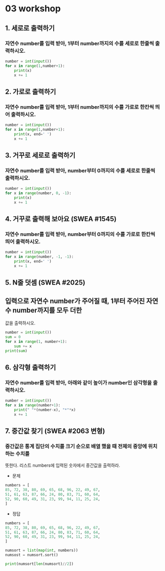 # 03 workshop

## 1. 세로로 출력하기

### 자연수 number를 입력 받아, 1부터 number까지의 수를 세로로 한줄씩 출력하시오.

```python
number = int(input())
for x in range(1,number+1):
    print(x)
    x += 1
```

## 2. 가로로 출력하기

### 자연수 number를 입력 받아, 1부터 number까지의 수를 가로로 한칸씩 띄어 출력하시오.

```python
number = int(input())
for x in range(1,number+1):
    print(x, end=' ')
    x += 1
```

## 3. 거꾸로 세로로 출력하기

### 자연수 number를 입력 받아, number부터 0까지의 수를 세로로 한줄씩 출력하시오.

```python
number = int(input())
for x in range(number, 0, -1):
    print(x)
    x += 1
```

## 4. 거꾸로 출력해 보아요 (SWEA #1545)

### 자연수 number를 입력 받아, number부터 0까지의 수를 가로로 한칸씩 띄어 출력하시오.

```python
number = int(input())
for x in range(number, -1, -1):
    print(x, end=' ')
    x += 1
```

## 5. N줄 덧셈 (SWEA #2025)

## 입력으로 자연수 number가 주어질 때, 1부터 주어진 자연수 number까지를 모두 더한
값을 출력하시오.

```python
number = int(input())
sum = 0
for x in range(1, number+1):
    sum += x
print(sum)
```

## 6. 삼각형 출력하기

### 자연수 number를 입력 받아, 아래와 같이 높이가 number인 삼각형을 출력하시오.

```python
number = int(input())
for x in range(number+1):
    print(" "*(number-x), "*"*x)
    x += 1
```

## 7. 중간값 찾기 (SWEA #2063 변형)

### 중간값은 통계 집단의 수치를 크기 순으로 배열 했을 때 전체의 중앙에 위치하는 수치를
뜻한다. 리스트 numbers에 입력된 숫자에서 중간값을 출력하라.

- 문제

```python
numbers = [
85, 72, 38, 80, 69, 65, 68, 96, 22, 49, 67,
51, 61, 63, 87, 66, 24, 80, 83, 71, 60, 64,
52, 90, 60, 49, 31, 23, 99, 94, 11, 25, 24,
]
```

- 정답
```python
numbers = [
85, 72, 38, 80, 69, 65, 68, 96, 22, 49, 67,
51, 61, 63, 87, 66, 24, 80, 83, 71, 60, 64,
52, 90, 60, 49, 31, 23, 99, 94, 11, 25, 24,
]

numsort = list(map(int, numbers))
numsost = numsort.sort()

print(numsort[len(numsort)//2])
```